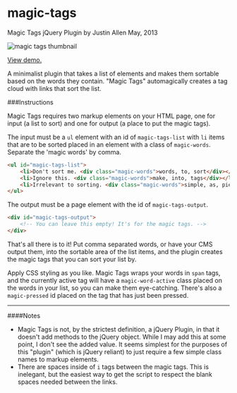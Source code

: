 magic-tags
==========

Magic Tags jQuery Plugin
by Justin Allen
May, 2013

![magic tags thumbnail](http://justinallen.us/lab/magic-tags-thumb.jpg "Magic Tags Thumbnail")

[View demo.](http://justinallen.us/lab/magic-tags/demo.html)

A minimalist plugin that takes a list of elements and makes them sortable based on the words they contain. "Magic Tags" automagically creates a tag cloud with links that sort the list. 

###Instructions

Magic Tags requires two markup elements on your HTML page, one for input (a list to sort) and one for output (a place to put the magic tags). 

The input must be a `ul` element with an id of `magic-tags-list` with `li` items that are to be sorted placed in an element with a class of `magic-words`. Separate the 'magic words' by comma. 

```html
<ul id="magic-tags-list">
    <li>Don't sort me. <div class="magic-words">words, to, sort</div></li>
    <li>Ignore this. <div class="magic-words">make, into, tags</div></li>
    <li>Irrelevant to sorting. <div class="magic-words">simple, as, pie</div></li>
</ul>
```

The output must be a page element with the id of `magic-tags-output`. 

```html
<div id="magic-tags-output">
    <!-- You can leave this empty! It's for the magic tags. -->
</div>
```

That's all there is to it! Put comma separated words, or have your CMS output them, into the sortable area of the list items, and the plugin creates the magic tags that you can sort your list by. 

Apply CSS styling as you like. Magic Tags wraps your words in `span` tags, and the currently active tag will have a `magic-word-active` class placed on the words in your list, so you can make them eye-catching. There's also a `magic-pressed` id placed on the tag that has just been pressed.

---

####Notes

+ Magic Tags is not, by the strictest definition, a jQuery Plugin, in that it doesn't add methods to the jQuery object. While I may add this at some point, I don't see the added value. It seems simplest for the purposes of this "plugin" (which is jQuery reliant) to just require a few simple class names to markup elements.
+ There are spaces inside of `i` tags between the magic tags. This is inelegant, but the easiest way to get the script to respect the blank spaces needed between the links.
